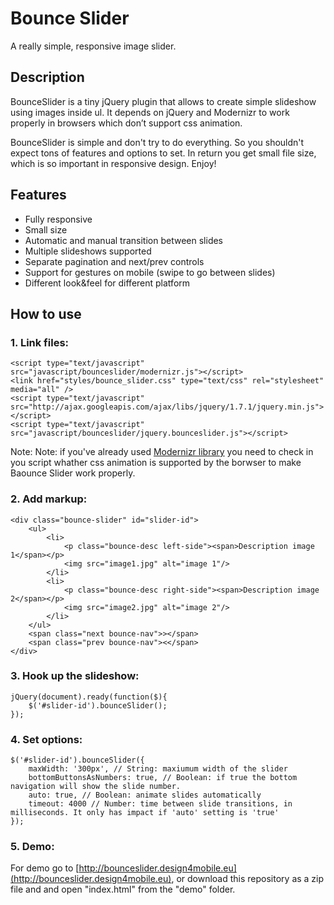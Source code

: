 Bounce Slider
=============

A really simple, responsive image slider.

Description
-----------

BounceSlider is a tiny jQuery plugin that allows to create simple slideshow using images inside ul. It depends on jQuery and Modernizr to work properly in browsers which don’t support css animation.

BounceSlider is simple and don't try to do everything. So you shouldn't expect tons of features and options to set. In return you get small file size, which is so important in responsive design. Enjoy!

Features
--------

* Fully responsive
* Small size
* Automatic and manual transition between slides
* Multiple slideshows supported
* Separate pagination and next/prev controls
* Support for gestures on mobile (swipe to go between slides)
* Different look&feel for different platform

How to use
----------

### 1. Link files:

    <script type="text/javascript" src="javascript/bounceslider/modernizr.js"></script>
    <link href="styles/bounce_slider.css" type="text/css" rel="stylesheet" media="all" />
    <script type="text/javascript" src="http://ajax.googleapis.com/ajax/libs/jquery/1.7.1/jquery.min.js"></script>
    <script type="text/javascript" src="javascript/bounceslider/jquery.bounceslider.js"></script>
    
Note: Note: if you've already used [Modernizr library](https://github.com/Modernizr/Modernizr) you need to check in you script whather css animation is supported by the borwser to make Baounce Slider work properly.

### 2. Add markup:

    <div class="bounce-slider" id="slider-id">
    	<ul>
    		<li>
    			<p class="bounce-desc left-side"><span>Description image 1</span></p>
    			<img src="image1.jpg" alt="image 1"/>
    		</li>
    		<li>
    			<p class="bounce-desc right-side"><span>Description image 2</span></p>
    			<img src="image2.jpg" alt="image 2"/>
    		</li>
    	</ul>
    	<span class="next bounce-nav">></span>	
    	<span class="prev bounce-nav"><</span>
    </div>
    
### 3. Hook up the slideshow:

    jQuery(document).ready(function($){
	    $('#slider-id').bounceSlider();
    });
    
### 4. Set options:

    $('#slider-id').bounceSlider({
    	maxWidth: '300px', // String: maxiumum width of the slider
    	bottomButtonsAsNumbers: true, // Boolean: if true the bottom navigation will show the slide number.
    	auto: true, // Boolean: animate slides automatically 	
    	timeout: 4000 // Number: time between slide transitions, in milliseconds. It only has impact if 'auto' setting is 'true'
    });
    
### 5. Demo:

For demo go to [http://bounceslider.design4mobile.eu](http://bounceslider.design4mobile.eu), or download this repository as a zip file and and open "index.html" from the "demo" folder.



